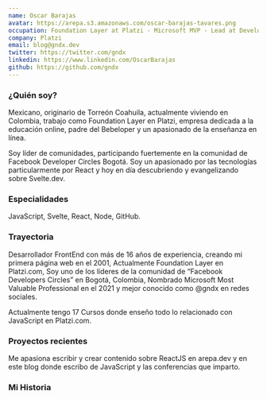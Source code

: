 ```yaml
---
name: Oscar Barajas
avatar: https://arepa.s3.amazonaws.com/oscar-barajas-tavares.png
occupation: Foundation Layer at Platzi - Microsoft MVP - Lead at Developer Circles from Facebook, I teach React & Svelte - #Web3 #BTC #ETH - #Twitch Partner - 🇲🇽 🇨🇴
company: Platzi
email: blog@gndx.dev
twitter: https://twitter.com/gndx
linkedin: https://www.linkedin.com/OscarBarajas
github: https://github.com/gndx
---
```


### ¿Quién soy?

Mexicano, originario de Torreón Coahuila, actualmente viviendo en Colombia, trabajo como Foundation Layer en Platzi, empresa dedicada a la educación online, padre del Bebeloper y un apasionado de la enseñanza en línea.

Soy líder de comunidades, participando fuertemente en la comunidad de Facebook Developer Circles Bogotá. Soy un apasionado por las tecnologías particularmente por React y hoy en día descubriendo y evangelizando sobre Svelte.dev.

### Especialidades

JavaScript, Svelte, React, Node, GitHub.

### Trayectoria

Desarrollador FrontEnd con más de 16 años de experiencia, creando mi primera página web en el 2001, Actualmente Foundation Layer en Platzi.com, Soy uno de los líderes de la comunidad de “Facebook Developers Circles” en Bogotá, Colombia, Nombrado Microsoft Most Valuable Professional en el 2021 y mejor conocido como @gndx en redes sociales.

Actualmente tengo 17 Cursos donde enseño todo lo relacionado con JavaScript en Platzi.com.

### Proyectos recientes

Me apasiona escribir y crear contenido sobre ReactJS en arepa.dev y en este blog donde escribo de JavaScript y las conferencias que imparto.

### Mi Historia
